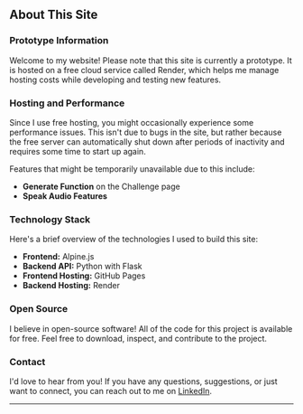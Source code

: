 ## About This Site

### Prototype Information

Welcome to my website! Please note that this site is currently a prototype. It is hosted on a free cloud service called Render, which helps me manage hosting costs while developing and testing new features.

### Hosting and Performance

Since I use free hosting, you might occasionally experience some performance issues. This isn't due to bugs in the site, but rather because the free server can automatically shut down after periods of inactivity and requires some time to start up again.

Features that might be temporarily unavailable due to this include:

- **Generate Function** on the Challenge page
- **Speak Audio Features**

### Technology Stack

Here's a brief overview of the technologies I used to build this site:

- **Frontend:** Alpine.js
- **Backend API:** Python with Flask
- **Frontend Hosting:** GitHub Pages
- **Backend Hosting:** Render

### Open Source

I believe in open-source software! All of the code for this project is available for free. Feel free to download, inspect, and contribute to the project.

### Contact

I'd love to hear from you! If you have any questions, suggestions, or just want to connect, you can reach out to me on [LinkedIn](https://www.linkedin.com/in/pyae-phyo-maung-507182191).

---
